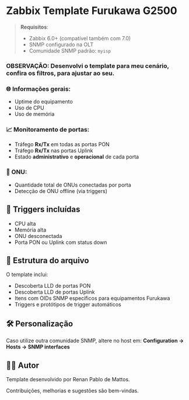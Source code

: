 # Zabbix Template Furukawa G2500

> **Requisitos**:
> - Zabbix 6.0+ (compatível também com 7.0)
> - SNMP configurado na OLT
> - Comunidade SNMP padrão: `myisp`

### OBSERVAÇÃO: Desenvolvi o template para meu cenário, confira os filtros, para ajustar ao seu.

### 🌐 Informações gerais:
- Uptime do equipamento
- Uso de CPU
- Uso de memória

### 📈 Monitoramento de portas:
- Tráfego **Rx/Tx** em todas as portas PON
- Tráfego **Rx/Tx** nas portas Uplink
- Estado **administrativo** e **operacional** de cada porta

### 👥 ONU:
- Quantidade total de ONUs conectadas por porta
- Detecção de ONU offline (via triggers)

## 🚨 Triggers incluídas
- CPU alta
- Memória alta
- ONU desconectada
- Porta PON ou Uplink com status down

## 📁 Estrutura do arquivo
O template inclui:
- Descoberta LLD de portas PON
- Descoberta LLD de portas Uplink
- Itens com OIDs SNMP específicos para equipamentos Furukawa
- Triggers e protótipos de trigger automáticos

## 🛠️ Personalização

Caso utilize outra comunidade SNMP, altere no host em:
**Configuration → Hosts → SNMP interfaces**

## 🧑‍💻 Autor
Template desenvolvido por Renan Pablo de Mattos.

Contribuições, melhorias e sugestões são bem-vindas.

